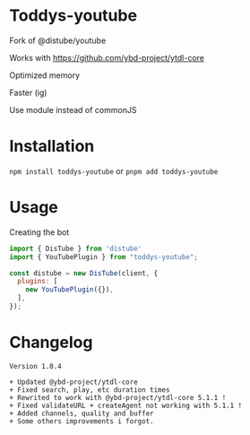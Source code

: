 # Toddys-youtube


Fork of @distube/youtube

Works with https://github.com/ybd-project/ytdl-core

Optimized memory

Faster (ig)

Use module instead of commonJS


# Installation

```npm install toddys-youtube``` or ```pnpm add toddys-youtube```

# Usage

Creating the bot
```js
import { DisTube } from 'distube'
import { YouTubePlugin } from "toddys-youtube";

const distube = new DisTube(client, {
  plugins: [
    new YouTubePlugin({}),
  ],
});
```

# Changelog

```
Version 1.0.4

+ Updated @ybd-project/ytdl-core
+ Fixed search, play, etc duration times
+ Rewrited to work with @ybd-project/ytdl-core 5.1.1 !
+ Fixed validateURL + createAgent not working with 5.1.1 !
+ Added channels, quality and buffer
+ Some others improvements i forgot.
```